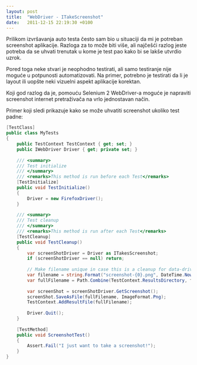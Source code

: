 ```yaml
---
layout: post
title:  "WebDriver - ITakeScreenshot"
date:   2011-12-15 22:19:30 +0100
---
```


Prilikom izvršavanja auto testa često sam bio u situaciji da mi je potreban screenshot aplikacije. Razloga za to može biti više, ali najčešći razlog jeste potreba da se uhvati trenutak u kome je test pao kako bi se lakše utvrdio uzrok.

Pored toga neke stvari je neophodno testirati, ali samo testiranje nije moguće u potpunosti automatizovati. Na primer, potrebno je testirati da li je layout ili uopšte neki vizuelni aspekt aplikacije korektan.

Koji god razlog da je, pomouću Selenium 2 WebDriver-a moguće je napraviti screenshot internet pretraživača na vrlo jednostavan način.

Primer koji sledi prikazuje kako se može uhvatiti screenshot ukoliko test padne:

```csharp
[TestClass]
public class MyTests
{
    public TestContext TestContext { get; set; }
    public IWebDriver Driver { get; private set; }
     
    /// <summary>
    /// Test initialize
    /// </summary>
    /// <remarks>This method is run before each Test</remarks>
    [TestInitialize]
    public void TestInitialize()
    {
        Driver = new FirefoxDriver();
    }
 
    /// <summary>
    /// Test cleanup
    /// </summary>
    /// <remarks>This method is run after each Test</remarks>
    [TestCleanup]
    public void TestCleanup()
    {
        var screenShotDriver = Driver as ITakesScreenshot;
        if (screenShotDriver == null) return;
 
        // Make filename unique in case this is a cleanup for data-driven test ;)
        var filename = string.Format("screenshot-{0}.png", DateTime.Now.Ticks);
        var fullFilename = Path.Combine(TestContext.ResultsDirectory, filename);
         
        var screenShot = screenShotDriver.GetScreenshot();
        screenShot.SaveAsFile(fullFilename, ImageFormat.Png);
        TestContext.AddResultFile(fullFilename);
         
        Driver.Quit();
    }
 
    [TestMethod]
    public void ScreenshotTest()
    {
        Assert.Fail("I just want to take a screenshot!");
    }
}
```
